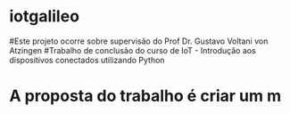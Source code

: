 # iotgalileo
#Este projeto ocorre sobre supervisão do Prof Dr. Gustavo Voltani von Atzingen 
#Trabalho de conclusão do curso de IoT - Introdução aos dispositivos conectados utilizando Python
# A proposta do trabalho é criar um m
